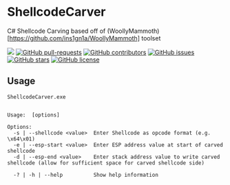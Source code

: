 # ShellcodeCarver
C# Shellcode Carving based off of (WoollyMammoth)[https://github.com/ins1gn1a/WoollyMammoth] toolset

![](https://img.shields.io/maintenance/yes/2021.svg)
[![GitHub pull-requests](https://img.shields.io/github/issues-pr/ins1gn1a/ShellcodeCarver.svg)](https://GitHub.com/ins1gn1a/ShellcodeCarver/pulls/)
[![GitHub contributors](https://img.shields.io/github/contributors/ins1gn1a/ShellcodeCarver.svg)](https://GitHub.com/ins1gn1a/ShellcodeCarver/graphs/contributors/)
[![GitHub issues](https://img.shields.io/github/issues/ins1gn1a/ShellcodeCarver)](https://github.com/ins1gn1a/ShellcodeCarver/issues)
[![GitHub stars](https://img.shields.io/github/stars/ins1gn1a/ShellcodeCarver)](https://github.com/ins1gn1a/ShellcodeCarver/stargazers)
[![GitHub license](https://img.shields.io/github/license/ins1gn1a/ShellcodeCarver)](https://github.com/ins1gn1a/ShellcodeCarver/blob/master/LICENSE)

## Usage

```
ShellcodeCarver.exe


Usage:  [options]

Options:
  -s | --shellcode <value>  Enter Shellcode as opcode format (e.g. \x64\x01)
  -e | --esp-start <value>  Enter ESP address value at start of carved shellcode
  -d | --esp-end <value>    Enter stack address value to write carved shellcode (allow for sufficient space for carved shellcode side)

  -? | -h | --help          Show help information
  ```
